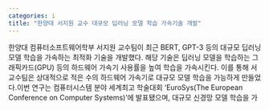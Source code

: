 ```yaml
---
categories: i
title: "한양대 서지원 교수 대규모 딥러닝 모델 학습 가속기술 개발"
---
```

한양대 컴퓨터소프트웨어학부 서지원 교수팀이 최근 BERT, GPT-3 등의 대규모 딥러닝 모델 학습을 가속하는 최적화 기술을 개발했다. 해당 기술은 딥러닝 모델을 학습하는 그래픽카드(GPU) 등의 하드웨어 가속기 사용률을 높여 학습을 가속시킨다. 이를 통해 서 교수팀은 상대적으로 적은 수의 하드웨어 가속기로 대규모 모델 학습을 가능하게 만들었다.이번 연구는 컴퓨터시스템 분야 세계최고 학술대회 ‘EuroSys(The European Conference on Computer Systems)’에 발표됐으며, 대규모 신경망 모델 학습을 가